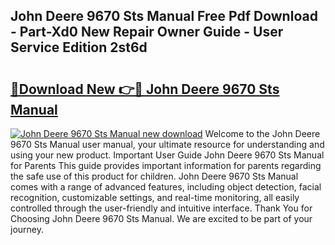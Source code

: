 ## John Deere 9670 Sts Manual Free Pdf Download - Part-Xd0 New Repair Owner Guide - User Service Edition 2st6d

# <h2><a href="http://bc86074.oget.top/?id=John+Deere+9670+Sts+Manual">🔗Download New 👉🔴 John Deere 9670 Sts Manual</a></h2>

[![John Deere 9670 Sts Manual new download](https://i.imgur.com/5g1atiW.png)](http://bc86074.oget.top/?id=John+Deere+9670+Sts+Manual)
Welcome to the John Deere 9670 Sts Manual user manual, your ultimate resource for understanding and using your new product. Important User Guide John Deere 9670 Sts Manual for Parents This guide provides important information for parents regarding the safe use of this product for children. John Deere 9670 Sts Manual comes with a range of advanced features, including object detection, facial recognition, customizable settings, and real-time monitoring, all easily controlled through the user-friendly and intuitive interface. Thank You for Choosing John Deere 9670 Sts Manual. We are excited to be part of your journey.
